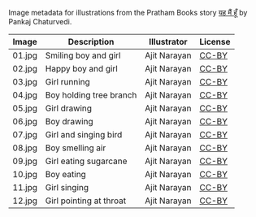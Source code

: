 Image metadata for illustrations from the Pratham Books story [यह मैं हूँ](https://storyweaver.org.in/stories/183-yeh-main-hoon) by Pankaj Chaturvedi.

Image | Description | Illustrator | License
----- | ----------- | ----------- | -------
01.jpg | Smiling boy and girl | Ajit Narayan | [CC-BY](https://creativecommons.org/licenses/by/4.0/)
02.jpg | Happy boy and girl | Ajit Narayan | [CC-BY](https://creativecommons.org/licenses/by/4.0/)
03.jpg | Girl running | Ajit Narayan | [CC-BY](https://creativecommons.org/licenses/by/4.0/)
04.jpg | Boy holding tree branch | Ajit Narayan | [CC-BY](https://creativecommons.org/licenses/by/4.0/)
05.jpg | Girl drawing | Ajit Narayan | [CC-BY](https://creativecommons.org/licenses/by/4.0/)
06.jpg | Boy drawing | Ajit Narayan | [CC-BY](https://creativecommons.org/licenses/by/4.0/)
07.jpg | Girl and singing bird | Ajit Narayan | [CC-BY](https://creativecommons.org/licenses/by/4.0/)
08.jpg | Boy smelling air | Ajit Narayan | [CC-BY](https://creativecommons.org/licenses/by/4.0/)
09.jpg | Girl eating sugarcane | Ajit Narayan | [CC-BY](https://creativecommons.org/licenses/by/4.0/)
10.jpg | Boy eating | Ajit Narayan | [CC-BY](https://creativecommons.org/licenses/by/4.0/)
11.jpg | Girl singing | Ajit Narayan | [CC-BY](https://creativecommons.org/licenses/by/4.0/)
12.jpg | Girl pointing at throat | Ajit Narayan | [CC-BY](https://creativecommons.org/licenses/by/4.0/)
